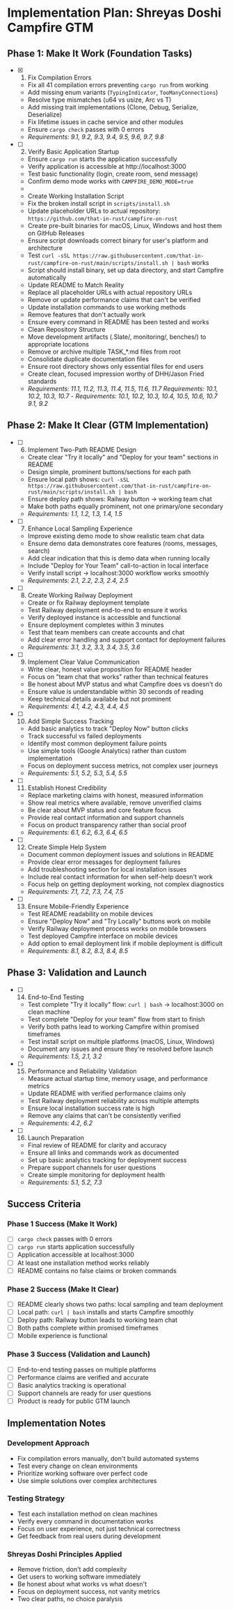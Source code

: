 # Implementation Plan: Shreyas Doshi Campfire GTM

## Phase 1: Make It Work (Foundation Tasks)

- [x] 1. Fix Compilation Errors
  - Fix all 41 compilation errors preventing `cargo run` from working
  - Add missing enum variants (`TypingIndicator`, `TooManyConnections`)
  - Resolve type mismatches (u64 vs usize, Arc<T> vs T)
  - Add missing trait implementations (Clone, Debug, Serialize, Deserialize)
  - Fix lifetime issues in cache service and other modules
  - Ensure `cargo check` passes with 0 errors
  - _Requirements: 9.1, 9.2, 9.3, 9.4, 9.5, 9.6, 9.7, 9.8_

- [ ] 2. Verify Basic Application Startup
  - Ensure `cargo run` starts the application successfully
  - Verify application is accessible at http://localhost:3000
  - Test basic functionality (login, create room, send message)
  - Confirm demo mode works with `CAMPFIRE_DEMO_MODE=true`
  -  
  - Create Working Installation Script
  - Fix the broken install script in `scripts/install.sh`
  - Update placeholder URLs to actual repository: `https://github.com/that-in-rust/campfire-on-rust`
  - Create pre-built binaries for macOS, Linux, Windows and host them on GitHub Releases
  - Ensure script downloads correct binary for user's platform and architecture
  - Test `curl -sSL https://raw.githubusercontent.com/that-in-rust/campfire-on-rust/main/scripts/install.sh | bash` works
  - Script should install binary, set up data directory, and start Campfire automatically
  - Update README to Match Reality
  - Replace all placeholder URLs with actual repository URLs
  - Remove or update performance claims that can't be verified
  - Update installation commands to use working methods
  - Remove features that don't actually work
  - Ensure every command in README has been tested and works
  - Clean Repository Structure
  - Move development artifacts (.Slate/, monitoring/, benches/) to appropriate locations
  - Remove or archive multiple TASK_*.md files from root
  - Consolidate duplicate documentation files
  - Ensure root directory shows only essential files for end users
  - Create clean, focused impression worthy of DHH/Jason Fried standards
  - _Requirements: 11.1, 11.2, 11.3, 11.4, 11.5, 11.6, 11.7_ _Requirements: 10.1, 10.2, 10.3, 10.7_   - _Requirements: 10.1, 10.2, 10.3, 10.4, 10.5, 10.6, 10.7 9.1, 9.2_

## Phase 2: Make It Clear (GTM Implementation)

- [ ] 6. Implement Two-Path README Design
  - Create clear "Try it locally" and "Deploy for your team" sections in README
  - Design simple, prominent buttons/sections for each path
  - Ensure local path shows: `curl -sSL https://raw.githubusercontent.com/that-in-rust/campfire-on-rust/main/scripts/install.sh | bash`
  - Ensure deploy path shows: Railway button → working team chat
  - Make both paths equally prominent, not one primary/one secondary
  - _Requirements: 1.1, 1.2, 1.3, 1.4, 1.5_

- [ ] 7. Enhance Local Sampling Experience
  - Improve existing demo mode to show realistic team chat data
  - Ensure demo data demonstrates core features (rooms, messages, search)
  - Add clear indication that this is demo data when running locally
  - Include "Deploy for Your Team" call-to-action in local interface
  - Verify install script → localhost:3000 workflow works smoothly
  - _Requirements: 2.1, 2.2, 2.3, 2.4, 2.5_

- [ ] 8. Create Working Railway Deployment
  - Create or fix Railway deployment template
  - Test Railway deployment end-to-end to ensure it works
  - Verify deployed instance is accessible and functional
  - Ensure deployment completes within 3 minutes
  - Test that team members can create accounts and chat
  - Add clear error handling and support contact for deployment failures
  - _Requirements: 3.1, 3.2, 3.3, 3.4, 3.5, 3.6_

- [ ] 9. Implement Clear Value Communication
  - Write clear, honest value proposition for README header
  - Focus on "team chat that works" rather than technical features
  - Be honest about MVP status and what Campfire does vs doesn't do
  - Ensure value is understandable within 30 seconds of reading
  - Keep technical details available but not prominent
  - _Requirements: 4.1, 4.2, 4.3, 4.4, 4.5_

- [ ] 10. Add Simple Success Tracking
  - Add basic analytics to track "Deploy Now" button clicks
  - Track successful vs failed deployments
  - Identify most common deployment failure points
  - Use simple tools (Google Analytics) rather than custom implementation
  - Focus on deployment success metrics, not complex user journeys
  - _Requirements: 5.1, 5.2, 5.3, 5.4, 5.5_

- [ ] 11. Establish Honest Credibility
  - Replace marketing claims with honest, measured information
  - Show real metrics where available, remove unverified claims
  - Be clear about MVP status and core feature focus
  - Provide real contact information and support channels
  - Focus on product transparency rather than social proof
  - _Requirements: 6.1, 6.2, 6.3, 6.4, 6.5_

- [ ] 12. Create Simple Help System
  - Document common deployment issues and solutions in README
  - Provide clear error messages for deployment failures
  - Add troubleshooting section for local installation issues
  - Include real contact information for when self-help doesn't work
  - Focus help on getting deployment working, not complex diagnostics
  - _Requirements: 7.1, 7.2, 7.3, 7.4, 7.5_

- [ ] 13. Ensure Mobile-Friendly Experience
  - Test README readability on mobile devices
  - Ensure "Deploy Now" and "Try Locally" buttons work on mobile
  - Verify Railway deployment process works on mobile browsers
  - Test deployed Campfire interface on mobile devices
  - Add option to email deployment link if mobile deployment is difficult
  - _Requirements: 8.1, 8.2, 8.3, 8.4, 8.5_

## Phase 3: Validation and Launch

- [ ] 14. End-to-End Testing
  - Test complete "Try it locally" flow: `curl | bash` → localhost:3000 on clean machine
  - Test complete "Deploy for your team" flow from start to finish
  - Verify both paths lead to working Campfire within promised timeframes
  - Test install script on multiple platforms (macOS, Linux, Windows)
  - Document any issues and ensure they're resolved before launch
  - _Requirements: 1.5, 2.1, 3.2_

- [ ] 15. Performance and Reliability Validation
  - Measure actual startup time, memory usage, and performance metrics
  - Update README with verified performance claims only
  - Test Railway deployment reliability across multiple attempts
  - Ensure local installation success rate is high
  - Remove any claims that can't be consistently verified
  - _Requirements: 4.2, 6.2_

- [ ] 16. Launch Preparation
  - Final review of README for clarity and accuracy
  - Ensure all links and commands work as documented
  - Set up basic analytics tracking for deployment success
  - Prepare support channels for user questions
  - Create simple monitoring for deployment health
  - _Requirements: 5.1, 5.2, 7.3_

## Success Criteria

### Phase 1 Success (Make It Work)
- [ ] `cargo check` passes with 0 errors
- [ ] `cargo run` starts application successfully
- [ ] Application accessible at localhost:3000
- [ ] At least one installation method works reliably
- [ ] README contains no false claims or broken commands

### Phase 2 Success (Make It Clear)
- [ ] README clearly shows two paths: local sampling and team deployment
- [ ] Local path: `curl | bash` installs and starts Campfire smoothly
- [ ] Deploy path: Railway button leads to working team chat
- [ ] Both paths complete within promised timeframes
- [ ] Mobile experience is functional

### Phase 3 Success (Validation and Launch)
- [ ] End-to-end testing passes on multiple platforms
- [ ] Performance claims are verified and accurate
- [ ] Basic analytics tracking is operational
- [ ] Support channels are ready for user questions
- [ ] Product is ready for public GTM launch

## Implementation Notes

### Development Approach
- Fix compilation errors manually, don't build automated systems
- Test every change on clean environments
- Prioritize working software over perfect code
- Use simple solutions over complex architectures

### Testing Strategy
- Test each installation method on clean machines
- Verify every command in documentation works
- Focus on user experience, not just technical correctness
- Get feedback from real users during development

### Shreyas Doshi Principles Applied
- Remove friction, don't add complexity
- Get users to working software immediately
- Be honest about what works vs what doesn't
- Focus on deployment success, not vanity metrics
- Two clear paths, no choice paralysis